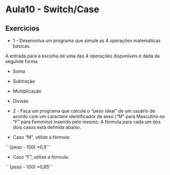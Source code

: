 # Aula10 - Switch/Case


## Exercicios

 - 1 - Desenvolva um programa que simule as 4 operações matemáticas básicas.

A entrada para a escolha de uma das 4 operações disponíveis é dada da seguinte forma:

 - Soma
 - Subtração
 - Multiplicação
 - Divisão

 - 2 - Faça um programa que calcule o “peso ideal” de um usuário de acordo com um caractere identificador de sexo (“M” para Masculino ou “F” para Feminino) inserido pelo mesmo. A fórmula para cada um dos dois casos está definida abaixo.

 - Caso “M”, utilize a fórmula:

´´´(peso - 100) *0,9´´´

 - Caso “F”, utilize a fórmula:

´´´(peso - 100) *0,85´´´
 